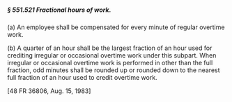 ##### § 551.521 Fractional hours of work. #####

(a) An employee shall be compensated for every minute of regular overtime work.

(b) A quarter of an hour shall be the largest fraction of an hour used for crediting irregular or occasional overtime work under this subpart. When irregular or occasional overtime work is performed in other than the full fraction, odd minutes shall be rounded up or rounded down to the nearest full fraction of an hour used to credit overtime work.

[48 FR 36806, Aug. 15, 1983]